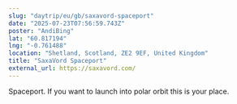 ```yaml
---
slug: "daytrip/eu/gb/saxavord-spaceport"
date: "2025-07-23T07:56:59.743Z"
poster: "AndiBing"
lat: "60.817194"
lng: "-0.761488"
location: "Shetland, Scotland, ZE2 9EF, United Kingdom"
title: "SaxaVord Spaceport"
external_url: https://saxavord.com/
---
```

Spaceport. If you want to launch into polar orbit this is your place.